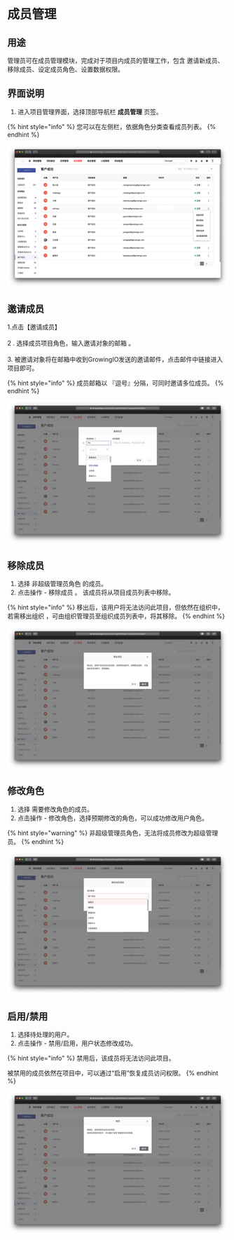 # 成员管理

## **用途**

管理员可在成员管理模块，完成对于项目内成员的管理工作，包含 邀请新成员、移除成员、设定成员角色、设置数据权限。

## **界面说明**

1. 进入项目管理界面，选择顶部导航栏 **成员管理** 页签。

{% hint style="info" %}
&#x20;您可以在左侧栏，依据角色分类查看成员列表。
{% endhint %}

![](../../.gitbook/assets/ying-mu-jie-tu-20200418-xia-wu-4.06.49.png)

## 邀请成员

1.点击【邀请成员】\
\
2 . 选择成员项目角色，输入邀请对象的邮箱 。\
\
3\. 被邀请对象将在邮箱中收到GrowingIO发送的邀请邮件，点击邮件中链接进入项目即可。

{% hint style="info" %}
成员邮箱以 『逗号』分隔，可同时邀请多位成员。
{% endhint %}

![](../../.gitbook/assets/ying-mu-jie-tu-20200418-xia-wu-4.09.29.png)

## 移除成员

1. 选择 非超级管理员角色 的成员。
2. 点击操作 - 移除成员 。 该成员将从项目成员列表中移除。

{% hint style="info" %}
移出后，该用户将无法访问此项目，但依然在组织中，若需移出组织 ，可由组织管理员至组织成员列表中，将其移除。
{% endhint %}

![](../../.gitbook/assets/ying-mu-jie-tu-20200418-xia-wu-4.14.28.png)

## 修改角色

1. 选择 需要修改角色的成员。
2. 点击操作 - 修改角色，选择预期修改的角色，可以成功修改用户角色。

{% hint style="warning" %}
非超级管理员角色，无法将成员修改为超级管理员。
{% endhint %}

![](../../.gitbook/assets/ying-mu-jie-tu-20200418-xia-wu-4.18.49.png)

## 启用/禁用

1. 选择待处理的用户。
2. 点击操作 - 禁用/启用，用户状态修改成功。

{% hint style="info" %}
禁用后，该成员将无法访问此项目。

被禁用的成员依然在项目中，可以通过“启用”恢复成员访问权限。
{% endhint %}

![](../../.gitbook/assets/ying-mu-jie-tu-20200418-xia-wu-4.14.40.png)
